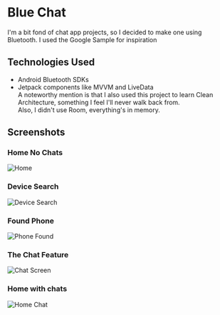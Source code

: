 # Blue Chat
I'm a bit fond of chat app projects, so I decided to make one using Bluetooth. I used the Google Sample for inspiration

## Technologies Used
 - Android Bluetooth SDKs
 - Jetpack components like MVVM and LiveData  
A noteworthy mention is that I also used this project to learn Clean Architecture, something I feel I'll never walk back from.  
Also, I didn't use Room, everything's in memory.

## Screenshots
### Home No Chats
![Home](screenshots/screenshot_home.png)
### Device Search
![Device Search](screenshots/screenshot_device_search.png)
### Found Phone
![Phone Found](screenshots/screenshot_device_found.png)
### The Chat Feature
![Chat Screen](screenshots/screenshot_chat.png)
### Home with chats
![Home Chat](screenshots/screenshot_home_chats.png)
